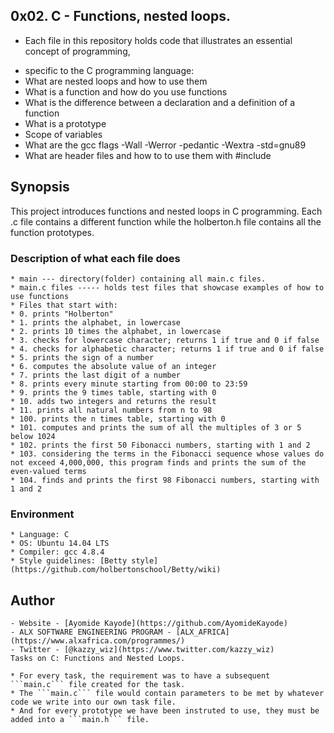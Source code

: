 ## 0x02. C - Functions, nested loops.
* Each file in this repository holds code that illustrates an essential concept of programming,
- specific to the C programming language:
- What are nested loops and how to use them
- What is a function and how do you use functions
- What is the difference between a declaration and a definition of a function
- What is a prototype
- Scope of variables
- What are the gcc flags -Wall -Werror -pedantic -Wextra -std=gnu89
- What are header files and how to to use them with #include

## Synopsis

This project introduces functions and nested loops in C programming. Each .c file contains a different function while the holberton.h file contains all the function prototypes.

### Description of what each file does
	* main --- directory(folder) containing all main.c files.
	* main.c files ----- holds test files that showcase examples of how to use functions
	* Files that start with:
	* 0. prints "Holberton"
	* 1. prints the alphabet, in lowercase
	* 2. prints 10 times the alphabet, in lowercase
	* 3. checks for lowercase character; returns 1 if true and 0 if false
	* 4. checks for alphabetic character; returns 1 if true and 0 if false
	* 5. prints the sign of a number
	* 6. computes the absolute value of an integer
	* 7. prints the last digit of a number
	* 8. prints every minute starting from 00:00 to 23:59
	* 9. prints the 9 times table, starting with 0
	* 10. adds two integers and returns the result
	* 11. prints all natural numbers from n to 98
	* 100. prints the n times table, starting with 0
	* 101. computes and prints the sum of all the multiples of 3 or 5 below 1024
	* 102. prints the first 50 Fibonacci numbers, starting with 1 and 2
	* 103. considering the terms in the Fibonacci sequence whose values do not exceed 4,000,000, this program finds and prints the sum of the even-valued terms
	* 104. finds and prints the first 98 Fibonacci numbers, starting with 1 and 2

### Environment
	* Language: C
	* OS: Ubuntu 14.04 LTS
	* Compiler: gcc 4.8.4
	* Style guidelines: [Betty style](https://github.com/holbertonschool/Betty/wiki)

## Author

	- Website - [Ayomide Kayode](https://github.com/AyomideKayode)
	- ALX SOFTWARE ENGINEERING PROGRAM - [ALX_AFRICA](https://www.alxafrica.com/programmes/)
	- Twitter - [@kazzy_wiz](https://www.twitter.com/kazzy_wiz)
	Tasks on C: Functions and Nested Loops.

	* For every task, the requirement was to have a subsequent ```main.c``` file created for the task.
	* The ```main.c``` file would contain parameters to be met by whatever code we write into our own task file.
	* And for every prototype we have been instruted to use, they must be added into a ```main.h``` file. 
